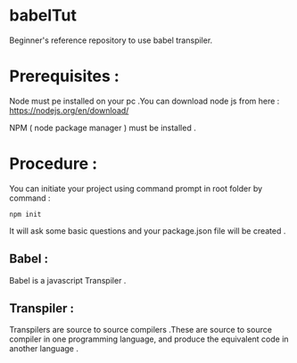 # babelTut
Beginner's reference repository to use babel transpiler.

# Prerequisites : 
Node must pe installed on your pc .You can download node js from here : https://nodejs.org/en/download/

NPM ( node package manager ) must be installed . 

# Procedure : 
 You can initiate your project using command prompt in root folder by command : 



```
npm init
```

It will ask some basic questions and your package.json file will be created .


## Babel :

Babel is a javascript Transpiler . 


## Transpiler : 

Transpilers are source to source compilers .These are source to source compiler in one programming language, and produce the equivalent code in another language .

